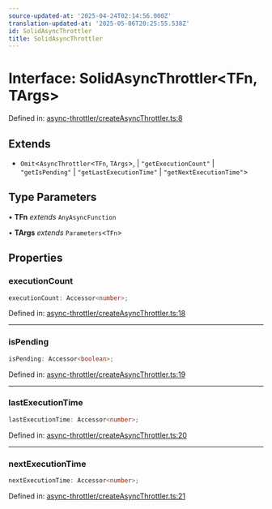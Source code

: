 ```yaml
---
source-updated-at: '2025-04-24T02:14:56.000Z'
translation-updated-at: '2025-05-06T20:25:55.538Z'
id: SolidAsyncThrottler
title: SolidAsyncThrottler
---
```


<!-- DO NOT EDIT: this page is autogenerated from the type comments -->

# Interface: SolidAsyncThrottler\<TFn, TArgs\>

Defined in: [async-throttler/createAsyncThrottler.ts:8](https://github.com/TanStack/pacer/blob/main/packages/solid-pacer/src/async-throttler/createAsyncThrottler.ts#L8)

## Extends

- `Omit`\<`AsyncThrottler`\<`TFn`, `TArgs`\>, 
  \| `"getExecutionCount"`
  \| `"getIsPending"`
  \| `"getLastExecutionTime"`
  \| `"getNextExecutionTime"`\>

## Type Parameters

• **TFn** *extends* `AnyAsyncFunction`

• **TArgs** *extends* `Parameters`\<`TFn`\>

## Properties

### executionCount

```ts
executionCount: Accessor<number>;
```

Defined in: [async-throttler/createAsyncThrottler.ts:18](https://github.com/TanStack/pacer/blob/main/packages/solid-pacer/src/async-throttler/createAsyncThrottler.ts#L18)

***

### isPending

```ts
isPending: Accessor<boolean>;
```

Defined in: [async-throttler/createAsyncThrottler.ts:19](https://github.com/TanStack/pacer/blob/main/packages/solid-pacer/src/async-throttler/createAsyncThrottler.ts#L19)

***

### lastExecutionTime

```ts
lastExecutionTime: Accessor<number>;
```

Defined in: [async-throttler/createAsyncThrottler.ts:20](https://github.com/TanStack/pacer/blob/main/packages/solid-pacer/src/async-throttler/createAsyncThrottler.ts#L20)

***

### nextExecutionTime

```ts
nextExecutionTime: Accessor<number>;
```

Defined in: [async-throttler/createAsyncThrottler.ts:21](https://github.com/TanStack/pacer/blob/main/packages/solid-pacer/src/async-throttler/createAsyncThrottler.ts#L21)
